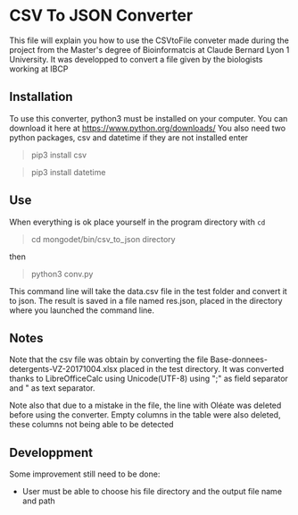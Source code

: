 CSV To JSON Converter
=====================

This file will explain you how to use the CSVtoFile conveter made during the project from the Master's degree of Bioinformatcis at Claude Bernard Lyon 1 University. It was developped to convert a file given by the biologists working at IBCP 

Installation 
-------------

To use this converter, python3 must be installed on your computer. You can download it here at https://www.python.org/downloads/
You also need two python packages, csv and datetime if they are not installed enter
> pip3 install csv

> pip3 install datetime

Use
---

When everything is ok place yourself in the program directory with ```cd```
> cd mongodet/bin/csv_to_json directory

then 
> python3 conv.py

This command line will take the data.csv file in the test folder and convert it to json.
The result is saved in a file named res.json, placed in the directory where you launched 
the command line. 

Notes
-----

Note that the csv file was obtain by converting the file Base-donnees-detergents-VZ-20171004.xlsx placed in the test directory. It was converted thanks to LibreOfficeCalc using Unicode(UTF-8) using ";" as field separator and " as text separator.

Note also that due to a mistake in the file, the line with Oléate was deleted before using the converter. Empty columns in the table were also deleted, these columns not being able to be detected

Developpment
------------

Some improvement still need to be done: 
- User must be able to choose his file directory and the output file name and path

